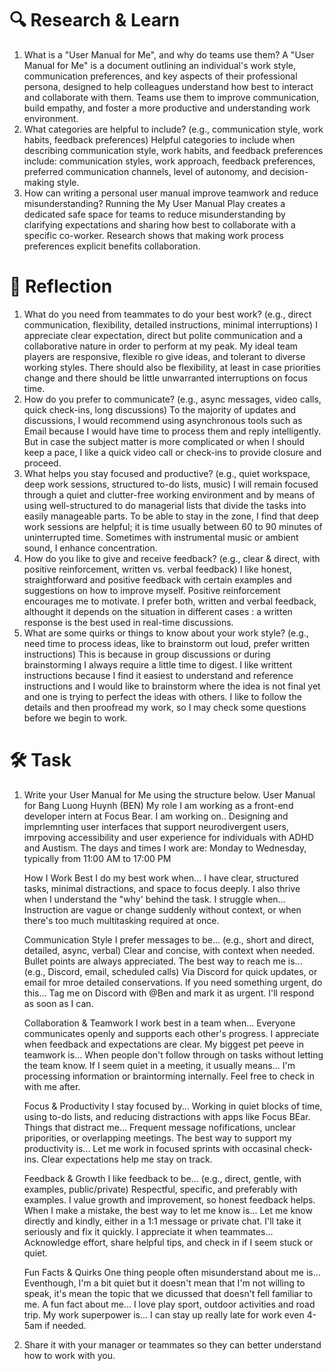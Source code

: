 # 🔍 Research & Learn
1. What is a "User Manual for Me", and why do teams use them?
A "User Manual for Me" is a document outlining an individual's work style, communication preferences, and key aspects of their professional persona, designed to help colleagues understand how best to interact and collaborate with them. Teams use them to improve communication, build empathy, and foster a more productive and understanding work environment. 
2. What categories are helpful to include? (e.g., communication style, work habits, feedback preferences)
Helpful categories to include when describing communication style, work habits, and feedback preferences include: communication styles, work approach, feedback preferences, preferred communication channels, level of autonomy, and decision-making style. 
3. How can writing a personal user manual improve teamwork and reduce misunderstanding?
Running the My User Manual Play creates a dedicated safe space for teams to reduce misunderstanding by clarifying expectations and sharing how best to collaborate with a specific co-worker. Research shows that making work process preferences explicit benefits collaboration.

# 📝 Reflection
1. What do you need from teammates to do your best work? (e.g., direct communication, flexibility, detailed instructions, minimal interruptions)
I appreciate clear expectation, direct but polite communication and a collaborative nature in order to perform at my peak. My ideal team players are responsive, flexible ro give ideas, and tolerant to diverse working styles. There should also be flexibility, at least in case priorities change and there should be little unwarranted interruptions on focus time.
2. How do you prefer to communicate? (e.g., async messages, video calls, quick check-ins, long discussions)
To the majority of updates and discussions, I would recommend using asynchronous tools such as Email because I would have time to process them and reply intelligently. But in case the subject matter is more complicated or when I should keep a pace, I like a quick video call or check-ins to provide closure and proceed.
3. What helps you stay focused and productive? (e.g., quiet workspace, deep work sessions, structured to-do lists, music)
I will remain focused through a quiet and clutter-free working environment and by means of using well-structured to do managerial lists that divide the tasks into easily manageable parts. To be able to stay in the zone, I find that deep work sessions are helpful; it is time usually between 60 to 90 minutes of uninterrupted time. Sometimes with instrumental music or ambient sound, I enhance concentration.
4. How do you like to give and receive feedback? (e.g., clear & direct, with positive reinforcement, written vs. verbal feedback)
I like honest, straightforward and positive feedback with certain examples and suggestions on how to improve myself. Positive reinforcement encourages me to motivate. I prefer both, written and verbal feedback, althought it depends on the situation in different cases : a written response is the best used in real-time discussions.
5. What are some quirks or things to know about your work style? (e.g., need time to process ideas, like to brainstorm out loud, prefer written instructions)
This is because in group discussions or during brainstorming I always require a little time to digest. I like writtent instructions because I find it easiest to understand and reference instructions and I would like to brainstorm where the idea is not final yet and one is trying to perfect the ideas with others. I like to follow the details and then proofread my work, so I may check some questions before we begin to work.
# 🛠️ Task

1. Write your User Manual for Me using the structure below.
User Manual for Bang Luong Huynh (BEN)
    My role
        I am working as a front-end developer intern at Focus Bear.
        I am working on..
        Designing and imprlemnting user interfaces that support neurodivergent users, imrpoving accessibility and user experience for individuals with ADHD and Austism.
        The days and times I work are:
        Monday to Wednesday, typically from 11:00 AM to 17:00 PM

    How I Work Best
        I do my best work when...
        I have clear, structured tasks, minimal distractions, and space to focus deeply. I also thrive when I understand the "why' behind the task.
        I struggle when...
        Instruction are vague or change suddenly without context, or when there's too much multitasking required at once.
        
    Communication Style
        I prefer messages to be... (e.g., short and direct, detailed, async, verbal)
        Clear and concise, with context when needed. Bullet points are always appreciated.
        The best way to reach me is... (e.g., Discord, email, scheduled calls)
        Via Discord for quick updates, or email for mroe detailed conservations.
        If you need something urgent, do this...
        Tag me on Discord with @Ben and mark it as urgent. I'll respond as soon as I can.

    Collaboration & Teamwork
        I work best in a team when...
        Everyone communicates openly and supports each other's progress. I appreciate when feedback and expectations are clear.
        My biggest pet peeve in teamwork is...
        When people don't follow through on tasks without letting the team know.
        If I seem quiet in a meeting, it usually means...
        I'm processing information or braintorming internally. Feel free to check in with me after.

    Focus & Productivity
        I stay focused by...
        Working in quiet blocks of time, using to-do lists, and reducing distractions with apps like Focus BEar.
        Things that distract me...
        Frequent message nofifications, unclear priporities, or overlapping meetings.
        The best way to support my productivity is...
        Let me work in focused sprints with occasinal check-ins. Clear expectations help me stay on track.

    Feedback & Growth
        I like feedback to be... (e.g., direct, gentle, with examples, public/private)
        Respectful, specific, and preferably with examples. I value growth and improvement, so honest feedback helps. 
        When I make a mistake, the best way to let me know is...
        Let me know directly and kindly, either in a 1:1 message or private chat. I'll take it seriously and fix it quickly.
        I appreciate it when teammates...
        Acknowledge effort, share helpful tips, and check in if I seem stuck or quiet. 

    Fun Facts & Quirks
        One thing people often misunderstand about me is...
        Eventhough, I'm a bit quiet but it doesn't mean that I'm not willing to speak, it's mean the topic that we dicussed that doesn't fell familiar to me.
        A fun fact about me...
        I love play sport, outdoor activities and road trip.
        My work superpower is...
        I can stay up really late for work even 4-5am if needed.

2. Share it with your manager or teammates so they can better understand how to work with you.